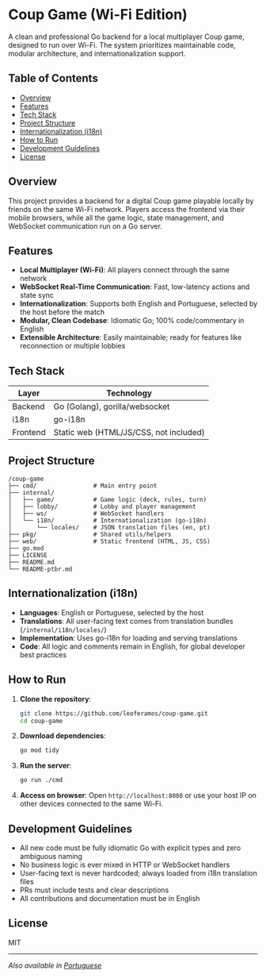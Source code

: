 # Coup Game (Wi-Fi Edition)

A clean and professional Go backend for a local multiplayer Coup game, designed to run over Wi-Fi. The system prioritizes maintainable code, modular architecture, and internationalization support.

## Table of Contents

- [Overview](#overview)
- [Features](#features)
- [Tech Stack](#tech-stack)
- [Project Structure](#project-structure)
- [Internationalization (i18n)](#internationalization-i18n)
- [How to Run](#how-to-run)
- [Development Guidelines](#development-guidelines)
- [License](#license)

## Overview

This project provides a backend for a digital Coup game playable locally by friends on the same Wi-Fi network. Players access the frontend via their mobile browsers, while all the game logic, state management, and WebSocket communication run on a Go server.

## Features

- **Local Multiplayer (Wi-Fi)**: All players connect through the same network
- **WebSocket Real-Time Communication**: Fast, low-latency actions and state sync
- **Internationalization**: Supports both English and Portuguese, selected by the host before the match
- **Modular, Clean Codebase**: Idiomatic Go; 100% code/commentary in English
- **Extensible Architecture**: Easily maintainable; ready for features like reconnection or multiple lobbies

## Tech Stack

| Layer    | Technology                           |
|----------|--------------------------------------|
| Backend  | Go (Golang), gorilla/websocket       |
| i18n     | go-i18n                             |
| Frontend | Static web (HTML/JS/CSS, not included) |

## Project Structure

```
/coup-game
├── cmd/                # Main entry point
├── internal/
│   ├── game/           # Game logic (deck, rules, turn)
│   ├── lobby/          # Lobby and player management
│   ├── ws/             # WebSocket handlers
│   └── i18n/           # Internationalization (go-i18n)
│       └── locales/    # JSON translation files (en, pt)
├── pkg/                # Shared utils/helpers
├── web/                # Static frontend (HTML, JS, CSS)
├── go.mod
├── LICENSE
├── README.md
└── README-ptbr.md
```

## Internationalization (i18n)

- **Languages**: English or Portuguese, selected by the host
- **Translations**: All user-facing text comes from translation bundles (`/internal/i18n/locales/`)
- **Implementation**: Uses go-i18n for loading and serving translations
- **Code**: All logic and comments remain in English, for global developer best practices

## How to Run

1. **Clone the repository**:
   ```bash
   git clone https://github.com/leoferamos/coup-game.git
   cd coup-game
   ```

2. **Download dependencies**:
   ```bash
   go mod tidy
   ```

3. **Run the server**:
   ```bash
   go run ./cmd
   ```

4. **Access on browser**:
   Open `http://localhost:8080` or use your host IP on other devices connected to the same Wi-Fi.

## Development Guidelines

- All new code must be fully idiomatic Go with explicit types and zero ambiguous naming
- No business logic is ever mixed in HTTP or WebSocket handlers
- User-facing text is never hardcoded; always loaded from i18n translation files
- PRs must include tests and clear descriptions
- All contributions and documentation must be in English

## License

MIT

---

*Also available in [Portuguese](README-ptbr.md)*